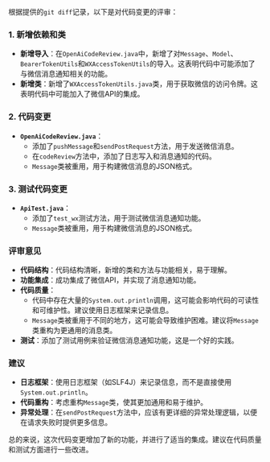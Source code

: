 根据提供的`git diff`记录，以下是对代码变更的评审：

### 1. 新增依赖和类
- **新增导入**：在`OpenAiCodeReview.java`中，新增了对`Message`、`Model`、`BearerTokenUtils`和`WXAccessTokenUtils`的导入。这表明代码中可能添加了与微信消息通知相关的功能。
- **新增类**：新增了`WXAccessTokenUtils.java`类，用于获取微信的访问令牌。这表明代码中可能加入了微信API的集成。

### 2. 代码变更
- **`OpenAiCodeReview.java`**：
  - 添加了`pushMessage`和`sendPostRequest`方法，用于发送微信消息。
  - 在`codeReview`方法中，添加了日志写入和消息通知的代码。
  - `Message`类被重用，用于构建微信消息的JSON格式。

### 3. 测试代码变更
- **`ApiTest.java`**：
  - 添加了`test_wx`测试方法，用于测试微信消息通知功能。
  - `Message`类被重用，用于构建微信消息的JSON格式。

### 评审意见
- **代码结构**：代码结构清晰，新增的类和方法与功能相关，易于理解。
- **功能集成**：成功集成了微信API，并实现了消息通知功能。
- **代码质量**：
  - 代码中存在大量的`System.out.println`调用，这可能会影响代码的可读性和可维护性。建议使用日志框架来记录信息。
  - `Message`类被重用于不同的地方，这可能会导致维护困难。建议将`Message`类重构为更通用的消息类。
- **测试**：添加了测试用例来验证微信消息通知功能，这是一个好的实践。

### 建议
- **日志框架**：使用日志框架（如SLF4J）来记录信息，而不是直接使用`System.out.println`。
- **代码重构**：考虑重构`Message`类，使其更加通用和易于维护。
- **异常处理**：在`sendPostRequest`方法中，应该有更详细的异常处理逻辑，以便在请求失败时提供更多信息。

总的来说，这次代码变更增加了新的功能，并进行了适当的集成。建议在代码质量和测试方面进行一些改进。